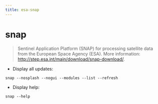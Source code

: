 ```yaml
---
title: esa-snap
---
```

# snap

> Sentinel Application Platform (SNAP) for processing satellite data from the European Space Agency (ESA).
> More information: <http://step.esa.int/main/download/snap-download/>.

- Display all updates:

`snap --nosplash --nogui --modules --list --refresh`

- Display help:

`snap --help`
